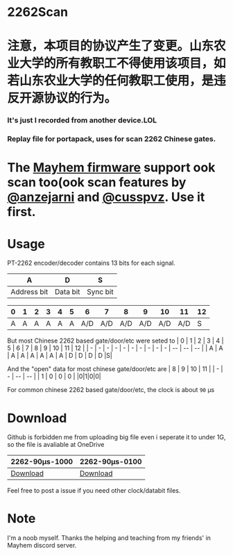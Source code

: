 # 2262Scan
# 注意，本项目的协议产生了变更。山东农业大学的所有教职工不得使用该项目，如若山东农业大学的任何教职工使用，是违反开源协议的行为。
### It's just I recorded from another device.LOL
### Replay file for portapack, uses for scan 2262 Chinese gates.
# The [Mayhem firmware](https://github.com/eried/portapack-mayhem) support ook scan too(ook scan features by [@anzejarni](https://github.com/anzejarni) and [@cusspvz](https://github.com/cusspvz). Use it first. 

# Usage
PT-2262 encoder/decoder contains 13 bits for each signal. 

| A           | D        | S        |
| ----------- | -------- | -------- |
| Address bit | Data bit | Sync bit |

| 0   | 1   | 2   | 3   | 4   | 5   | 6   | 7   | 8   | 9   | 10  | 11  | 12 |
| --- | --- | --- | --- | --- | --- | --- | --- | --- | --- | --- | --- | - |
| A | A | A | A | A | A | A/D | A/D | A/D | A/D | A/D | A/D |S|

But most Chinese 2262 based gate/door/etc were seted to
| 0 | 1 | 2 | 3 | 4 | 5 | 6 | 7 | 8 | 9 | 10 | 11 | 12 |
| - | - | - | - | - | - | - | - | - | - | -- | -- | -- |
| A | A | A | A | A | A | A | A | D | D | D  | D  |S|

And the "open" data for most chinese gate/door/etc are
| 8 | 9 | 10 | 11 |
| - | - | -- | -- |
| 1 | 0 | 0  | 0  |
|0|1|0|0|

For common chinese 2262 based gate/door/etc, the clock is about `90` μs   

# Download
Github is forbidden me from uploading big file even i seperate it to under 1G, so the file is avaliable at OneDrive

| 2262-90μs-1000 | 2262-90μs-0100 | 
| - | - |
| [Download](https://anningtrashbin-my.sharepoint.com/:f:/g/personal/zxkmm_anningtrashbin_onmicrosoft_com/EpZx3Kbb7QJBiEAyth9Fe6oBQq9ppsKStYs3PbijOQUyCw?e=P7cl5d) | [Download](https://anningtrashbin-my.sharepoint.com/:f:/g/personal/zxkmm_anningtrashbin_onmicrosoft_com/ErANoKAuGq9CianuBvCnj1kBb3JvxDSfZXEH2lDvjx0cHg?e=WUL6eh) | 

Feel free to post a issue if you need other clock/databit files.

# Note
I'm a noob myself. Thanks the helping and teaching from my friends' in Mayhem discord server.
